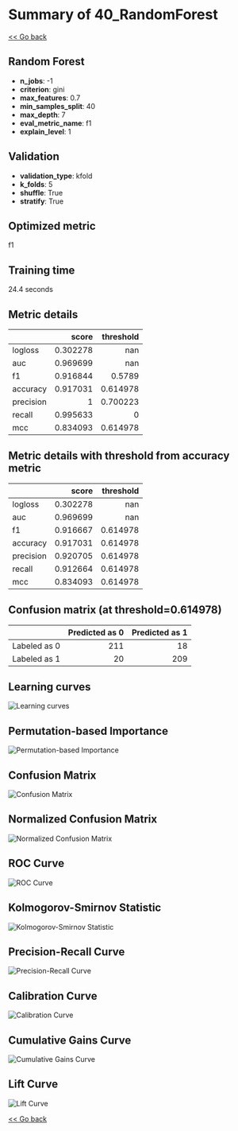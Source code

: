 # Summary of 40_RandomForest

[<< Go back](../README.md)


## Random Forest
- **n_jobs**: -1
- **criterion**: gini
- **max_features**: 0.7
- **min_samples_split**: 40
- **max_depth**: 7
- **eval_metric_name**: f1
- **explain_level**: 1

## Validation
 - **validation_type**: kfold
 - **k_folds**: 5
 - **shuffle**: True
 - **stratify**: True

## Optimized metric
f1

## Training time

24.4 seconds

## Metric details
|           |    score |   threshold |
|:----------|---------:|------------:|
| logloss   | 0.302278 |  nan        |
| auc       | 0.969699 |  nan        |
| f1        | 0.916844 |    0.5789   |
| accuracy  | 0.917031 |    0.614978 |
| precision | 1        |    0.700223 |
| recall    | 0.995633 |    0        |
| mcc       | 0.834093 |    0.614978 |


## Metric details with threshold from accuracy metric
|           |    score |   threshold |
|:----------|---------:|------------:|
| logloss   | 0.302278 |  nan        |
| auc       | 0.969699 |  nan        |
| f1        | 0.916667 |    0.614978 |
| accuracy  | 0.917031 |    0.614978 |
| precision | 0.920705 |    0.614978 |
| recall    | 0.912664 |    0.614978 |
| mcc       | 0.834093 |    0.614978 |


## Confusion matrix (at threshold=0.614978)
|              |   Predicted as 0 |   Predicted as 1 |
|:-------------|-----------------:|-----------------:|
| Labeled as 0 |              211 |               18 |
| Labeled as 1 |               20 |              209 |

## Learning curves
![Learning curves](learning_curves.png)

## Permutation-based Importance
![Permutation-based Importance](permutation_importance.png)
## Confusion Matrix

![Confusion Matrix](confusion_matrix.png)


## Normalized Confusion Matrix

![Normalized Confusion Matrix](confusion_matrix_normalized.png)


## ROC Curve

![ROC Curve](roc_curve.png)


## Kolmogorov-Smirnov Statistic

![Kolmogorov-Smirnov Statistic](ks_statistic.png)


## Precision-Recall Curve

![Precision-Recall Curve](precision_recall_curve.png)


## Calibration Curve

![Calibration Curve](calibration_curve_curve.png)


## Cumulative Gains Curve

![Cumulative Gains Curve](cumulative_gains_curve.png)


## Lift Curve

![Lift Curve](lift_curve.png)



[<< Go back](../README.md)
